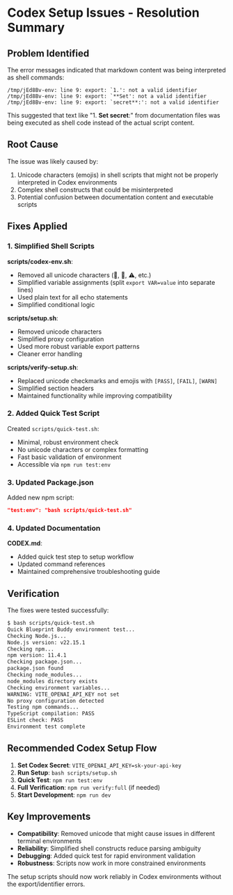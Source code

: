 # Codex Setup Issues - Resolution Summary

## Problem Identified

The error messages indicated that markdown content was being interpreted as shell commands:

```
/tmp/jEd8Bv-env: line 9: export: `1.': not a valid identifier
/tmp/jEd8Bv-env: line 9: export: `**Set': not a valid identifier
/tmp/jEd8Bv-env: line 9: export: `secret**:': not a valid identifier
```

This suggested that text like "1. **Set secret**:" from documentation files was being executed as shell code instead of the actual script content.

## Root Cause

The issue was likely caused by:
1. Unicode characters (emojis) in shell scripts that might not be properly interpreted in Codex environments
2. Complex shell constructs that could be misinterpreted
3. Potential confusion between documentation content and executable scripts

## Fixes Applied

### 1. Simplified Shell Scripts

**scripts/codex-env.sh**:
- Removed all unicode characters (🔧, 📡, ⚠️, etc.)
- Simplified variable assignments (split `export VAR=value` into separate lines)
- Used plain text for all echo statements
- Simplified conditional logic

**scripts/setup.sh**:
- Removed unicode characters 
- Simplified proxy configuration
- Used more robust variable export patterns
- Cleaner error handling

**scripts/verify-setup.sh**:
- Replaced unicode checkmarks and emojis with `[PASS]`, `[FAIL]`, `[WARN]`
- Simplified section headers
- Maintained functionality while improving compatibility

### 2. Added Quick Test Script

Created `scripts/quick-test.sh`:
- Minimal, robust environment check
- No unicode characters or complex formatting
- Fast basic validation of environment
- Accessible via `npm run test:env`

### 3. Updated Package.json

Added new npm script:
```json
"test:env": "bash scripts/quick-test.sh"
```

### 4. Updated Documentation

**CODEX.md**:
- Added quick test step to setup workflow
- Updated command references
- Maintained comprehensive troubleshooting guide

## Verification

The fixes were tested successfully:

```bash
$ bash scripts/quick-test.sh
Quick Blueprint Buddy environment test...
Checking Node.js...
Node.js version: v22.15.1
Checking npm...
npm version: 11.4.1
Checking package.json...
package.json found
Checking node_modules...
node_modules directory exists
Checking environment variables...
WARNING: VITE_OPENAI_API_KEY not set
No proxy configuration detected
Testing npm commands...
TypeScript compilation: PASS
ESLint check: PASS
Environment test complete
```

## Recommended Codex Setup Flow

1. **Set Codex Secret**: `VITE_OPENAI_API_KEY=sk-your-api-key`
2. **Run Setup**: `bash scripts/setup.sh`
3. **Quick Test**: `npm run test:env`
4. **Full Verification**: `npm run verify:full` (if needed)
5. **Start Development**: `npm run dev`

## Key Improvements

- **Compatibility**: Removed unicode that might cause issues in different terminal environments
- **Reliability**: Simplified shell constructs reduce parsing ambiguity
- **Debugging**: Added quick test for rapid environment validation
- **Robustness**: Scripts now work in more constrained environments

The setup scripts should now work reliably in Codex environments without the export/identifier errors. 